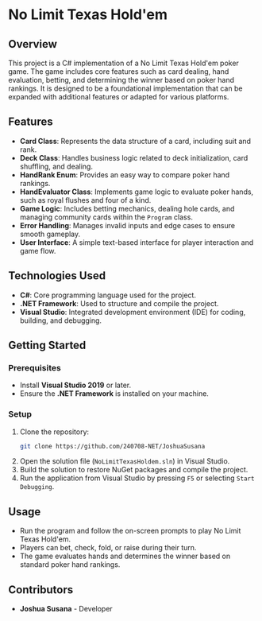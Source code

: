 # No Limit Texas Hold'em 

## Overview

This project is a C# implementation of a No Limit Texas Hold'em poker game. The game includes core features such as card dealing, hand evaluation, betting, and determining the winner based on poker hand rankings. It is designed to be a foundational implementation that can be expanded with additional features or adapted for various platforms.

## Features

- **Card Class**: Represents the data structure of a card, including suit and rank.
- **Deck Class**: Handles business logic related to deck initialization, card shuffling, and dealing.
- **HandRank Enum**: Provides an easy way to compare poker hand rankings.
- **HandEvaluator Class**: Implements game logic to evaluate poker hands, such as royal flushes and four of a kind.
- **Game Logic**: Includes betting mechanics, dealing hole cards, and managing community cards within the `Program` class.
- **Error Handling**: Manages invalid inputs and edge cases to ensure smooth gameplay.
- **User Interface**: A simple text-based interface for player interaction and game flow.

## Technologies Used

- **C#**: Core programming language used for the project.
- **.NET Framework**: Used to structure and compile the project.
- **Visual Studio**: Integrated development environment (IDE) for coding, building, and debugging.

## Getting Started

### Prerequisites

- Install **Visual Studio 2019** or later.
- Ensure the **.NET Framework** is installed on your machine.

### Setup

1. Clone the repository:
    ```bash
    git clone https://github.com/240708-NET/JoshuaSusana
    ```
2. Open the solution file (`NoLimitTexasHoldem.sln`) in Visual Studio.
3. Build the solution to restore NuGet packages and compile the project.
4. Run the application from Visual Studio by pressing `F5` or selecting `Start Debugging`.

## Usage

- Run the program and follow the on-screen prompts to play No Limit Texas Hold'em.
- Players can bet, check, fold, or raise during their turn.
- The game evaluates hands and determines the winner based on standard poker hand rankings.

## Contributors

- **Joshua Susana** - Developer
